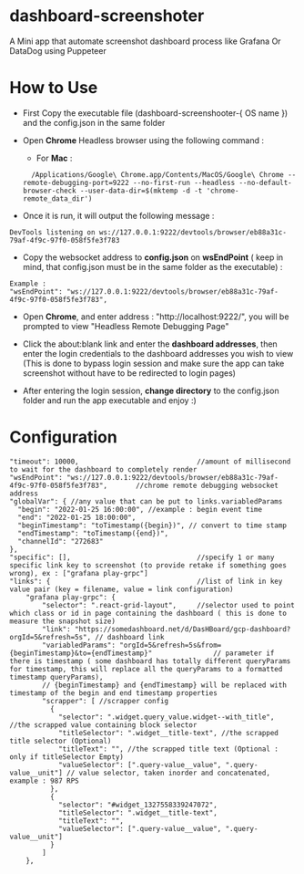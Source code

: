 # dashboard-screenshoter
A Mini app that automate screenshot dashboard process like Grafana Or DataDog using Puppeteer





# How to Use
- First Copy the executable file (dashboard-screenshooter-{ OS name }) and the config.json in the same folder

- Open **Chrome** Headless browser using the following command :
  - For **Mac** :
  ```
    /Applications/Google\ Chrome.app/Contents/MacOS/Google\ Chrome --remote-debugging-port=9222 --no-first-run --headless --no-default-browser-check --user-data-dir=$(mktemp -d -t 'chrome-remote_data_dir')
  ```

- Once it is run, it will output the following message : 
```
DevTools listening on ws://127.0.0.1:9222/devtools/browser/eb88a31c-79af-4f9c-97f0-058f5fe3f783
```

- Copy the websocket address to **config.json** on **wsEndPoint** ( keep in mind, that config.json must be in the same folder as the executable) :
```
Example :
"wsEndPoint": "ws://127.0.0.1:9222/devtools/browser/eb88a31c-79af-4f9c-97f0-058f5fe3f783",
```

- Open **Chrome**, and enter address : "http://localhost:9222/", you will be prompted to view "Headless Remote Debugging Page"

- Click the about:blank link and enter the **dashboard addresses**, then enter the login credentials to the dashboard addresses you wish to view (This is done to bypass login session and make sure the app can take screenshot without have to be redirected to login pages)

- After entering the login session, **change directory** to the config.json folder and run the app executable and enjoy :)


# Configuration

    "timeout": 10000,                             //amount of millisecond to wait for the dashboard to completely render
    "wsEndPoint": "ws://127.0.0.1:9222/devtools/browser/eb88a31c-79af-4f9c-97f0-058f5fe3f783",       //chrome remote debugging websocket address
    "globalVar": { //any value that can be put to links.variabledParams
      "begin": "2022-01-25 16:00:00", //example : begin event time
      "end": "2022-01-25 18:00:00",
      "beginTimestamp": "toTimestamp({begin})", // convert to time stamp
      "endTimestamp": "toTimestamp({end})",
      "channelId": "272683"
    },
    "specific": [],                               //specify 1 or many specific link key to screenshot (to provide retake if something goes wrong), ex : ["grafana play-grpc"]
    "links": {                                    //list of link in key value pair (key = filename, value = link configuration) 
        "grafana play-grpc": {
            "selector": ".react-grid-layout",     //selector used to point which class or id in page containing the dashboard ( this is done to measure the snapshot size)
            "link": "https://somedashboard.net/d/DasHBoard/gcp-dashboard?orgId=5&refresh=5s", // dashboard link
            "variabledParams": "orgId=5&refresh=5s&from={beginTimestamp}&to={endTimestamp}"               // parameter if there is timestamp ( some dashboard has totally different queryParams for timestamp, this will replace all the queryParams to a formatted timestamp queryParams), 
            // {beginTimestamp} and {endTimestamp} will be replaced with timestamp of the begin and end timestamp properties
            "scrapper": [ //scrapper config
              {
                "selector": ".widget.query_value.widget--with_title", //the scrapped value containing block selector
                "titleSelector": ".widget__title-text", //the scrapped title selector (Optional)
                "titleText": "", //the scrapped title text (Optional : only if titleSelector Empty)
                "valueSelector": [".query-value__value", ".query-value__unit"] // value selector, taken inorder and concatenated, example : 987 RPS
              },
              {
                "selector": "#widget_1327558339247072",
                "titleSelector": ".widget__title-text",
                "titleText": "",
                "valueSelector": [".query-value__value", ".query-value__unit"]
              }
            ]
        },
